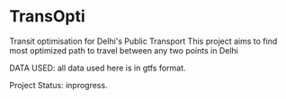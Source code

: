 # TransOpti
Transit optimisation for Delhi's Public Transport
This project aims to find most optimized path to travel between any two points in Delhi

DATA USED:
all data used here is in gtfs format.

Project Status: inprogress.

